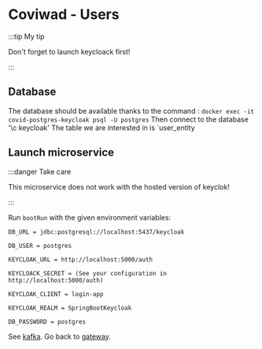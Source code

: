 # Coviwad - Users
:::tip My tip

Don't forget to launch keycloack first!

:::

## Database
The database should be available thanks to the command : `docker exec -it covid-postgres-keycloak psql -U postgres`
Then connect to the database '\c keycloak'
The table we are interested in is  `user_entity

## Launch microservice

:::danger Take care

This microservice does not work with the hosted version of keyclok!

:::

Run `bootRun` with the given environment variables:

```
DB_URL = jdbc:postgresql://localhost:5437/keycloak

DB_USER = postgres

KEYCLOAK_URL = http://localhost:5000/auth

KEYCLOACK_SECRET = (See your configuration in http://localhost:5000/auth)

KEYCLOAK_CLIENT = login-app

KEYCLOAK_REALM = SpringBootKeycloak

DB_PASSWORD = postgres

```


See [kafka](/kafka).
Go back to [gateway](/gateway).
